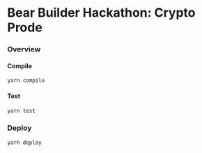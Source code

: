 # Bear Builder Hackathon: Crypto Prode

### Overview

#### Compile

```
yarn compile
```

#### Test

```
yarn test
```

### Deploy 

```
yarn deploy
```